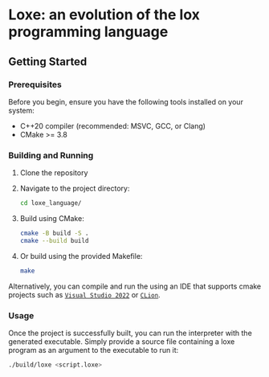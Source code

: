 # Loxe: an evolution of the lox programming language

## Getting Started

### Prerequisites

Before you begin, ensure you have the following tools installed on your system:

* C++20 compiler (recommended: MSVC, GCC, or Clang)
* CMake >= 3.8

### Building and Running

1. Clone the repository
2. Navigate to the project directory:
    ```bash
    cd loxe_language/
    ```

3. Build using CMake:
    ```bash
    cmake -B build -S .
    cmake --build build
    ```

4. Or build using the provided Makefile:
    ```bash
    make
    ```

Alternatively, you can compile and run the using an IDE that supports cmake
projects such as [`Visual Studio 2022`](https://visualstudio.microsoft.com/vs/)
or [`CLion`](https://www.jetbrains.com/clion/).

### Usage

Once the project is successfully built, you can run the interpreter with the
generated executable. Simply provide a source file containing a loxe program
as an argument to the executable to run it:

```bash
./build/loxe <script.loxe>
```
